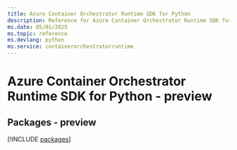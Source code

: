 ```yaml
---
title: Azure Container Orchestrator Runtime SDK for Python
description: Reference for Azure Container Orchestrator Runtime SDK for Python
ms.date: 05/01/2025
ms.topic: reference
ms.devlang: python
ms.service: containerorchestratorruntime
---
```

# Azure Container Orchestrator Runtime SDK for Python - preview
## Packages - preview
[!INCLUDE [packages](container-orchestrator-runtime-index.md)]